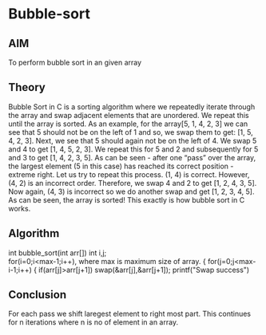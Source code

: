 # Bubble-sort
## AIM
 To perform bubble sort in an given array
## Theory 
Bubble Sort in C is a sorting algorithm where we repeatedly iterate through the array and swap adjacent elements that are unordered. We repeat this until the array is sorted.
As an example, for the array[5, 1, 4, 2, 3] we can see that 5 should not be on the left of 1 and so, we swap them to get: [1, 5, 4, 2, 3].
Next, we see that 5 should again not be on the left of 4. We swap 5 and 4 to get [1, 4, 5, 2, 3]. We repeat this for 5 and 2 and subsequently for 5 and 3 to get [1, 4, 2, 3, 5].
As can be seen - after one “pass” over the array, the largest element (5 in this case) has reached its correct position - extreme right. Let us try to repeat this process. (1, 4) is correct. However, (4, 2) is an incorrect order. Therefore, we swap 4 and 2 to get [1, 2, 4, 3, 5]. Now again, (4, 3) is incorrect so we do another swap and get [1, 2, 3, 4, 5]. As can be seen, the array is sorted! This exactly is how bubble sort in C works.
## Algorithm
int bubble_sort(int arr[])
int i,j;  
 for(i=0;i<max-1;i++), where max is maximum size of array.
{
		for(j=0;j<max-i-1;i++)
		{
			if(arr[j]>arr[j+1])
				swap(&arr[j],&arr[j+1]);
				printf("Swap success")
## Conclusion
For each pass we shift laregest element to right most part. This continues for n iterations where n is no of element in an array.
